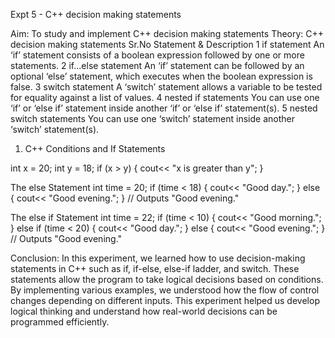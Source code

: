 Expt 5 - C++ decision making statements

Aim: To study and implement C++ decision making statements
Theory:
C++ decision making statements
Sr.No	Statement & Description
1	if statement
An ‘if’ statement consists of a boolean expression followed by one or more statements.
2	if...else statement
An ‘if’ statement can be followed by an optional ‘else’ statement, which executes when the boolean expression is false.
3	switch statement
A ‘switch’ statement allows a variable to be tested for equality against a list of values.
4	nested if statements
You can use one ‘if’ or ‘else if’ statement inside another ‘if’ or ‘else if’ statement(s).
5	nested switch statements
You can use one ‘switch’ statement inside another ‘switch’ statement(s).

1.	C++ Conditions and If Statements

int x = 20;
int y = 18;
if (x > y) {
  cout<< "x is greater than y";
}

The else Statement
int time = 20;
if (time < 18) {
  cout<< "Good day.";
} else {
  cout<< "Good evening.";
}
// Outputs "Good evening."

The else if Statement
int time = 22;
if (time < 10) {
  cout<< "Good morning.";
} else if (time < 20) {
  cout<< "Good day.";
} else {
  cout<< "Good evening.";
}
// Outputs "Good evening."


Conclusion:
In this experiment, we learned how to use decision-making statements in C++ such as if, if-else, else-if ladder, and switch. These statements allow the program to take logical decisions based on conditions. By implementing various examples, we understood how the flow of control changes depending on different inputs. This experiment helped us develop logical thinking and understand how real-world decisions can be programmed efficiently.





